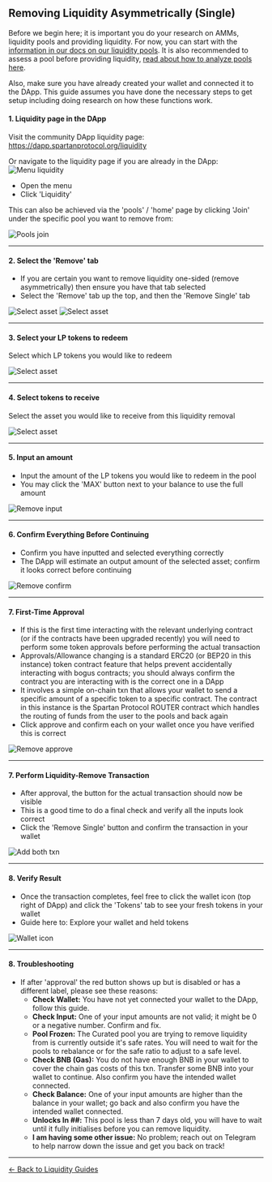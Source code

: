 ## Removing Liquidity Asymmetrically (Single)

Before we begin here; it is important you do your research on AMMs, liquidity pools and providing liquidity. For now, you can start with the [information in our docs on our liquidity pools](/liquidity-pools.md). It is also recommended to assess a pool before providing liquidity, [read about how to analyze pools here](/guides/pools/analyze.md).

Also, make sure you have already created your wallet and connected it to the DApp. This guide assumes you have done the necessary steps to get setup including doing research on how these functions work.

#### 1. Liquidity page in the DApp

Visit the community DApp liquidity page: https://dapp.spartanprotocol.org/liquidity

Or navigate to the liquidity page if you are already in the DApp:  
![Menu liquidity](/../../_media/guides/pools/menu-liquidity.png)

- Open the menu
- Click 'Liquidity'

This can also be achieved via the 'pools' / 'home' page by clicking 'Join' under the specific pool you want to remove from:

![Pools join](/../../_media/guides/pools/pools-join.png)

---

#### 2. Select the 'Remove' tab

- If you are certain you want to remove liquidity one-sided (remove asymmetrically) then ensure you have that tab selected
- Select the 'Remove' tab up the top, and then the 'Remove Single' tab

![Select asset](/../../_media/guides/pools/remboth-tab.png)
![Select asset](/../../_media/guides/pools/removesing-tab.png)

---

#### 3. Select your LP tokens to redeem

Select which LP tokens you would like to redeem

![Select asset](/../../_media/guides/pools/remsingle-asset.png)

---

#### 4. Select tokens to receive

Select the asset you would like to receive from this liquidity removal

![Select asset](/../../_media/guides/pools/remsingle-recasset.png)

---

#### 5. Input an amount

- Input the amount of the LP tokens you would like to redeem in the pool
- You may click the 'MAX' button next to your balance to use the full amount

![Remove input](/../../_media/guides/pools/remsingle-amount.png)

---

#### 6. Confirm Everything Before Continuing

- Confirm you have inputted and selected everything correctly
- The DApp will estimate an output amount of the selected asset; confirm it looks correct before continuing

![Remove confirm](/../../_media/guides/pools/remsingle-confirm.png)

---

#### 7. First-Time Approval

- If this is the first time interacting with the relevant underlying contract (or if the contracts have been upgraded recently) you will need to perform some token approvals before performing the actual transaction
- Approvals/Allowance changing is a standard ERC20 (or BEP20 in this instance) token contract feature that helps prevent accidentally interacting with bogus contracts; you should always confirm the contract you are interacting with is the correct one in a DApp
- It involves a simple on-chain txn that allows your wallet to send a specific amount of a specific token to a specific contract. The contract in this instance is the Spartan Protocol ROUTER contract which handles the routing of funds from the user to the pools and back again
- Click approve and confirm each on your wallet once you have verified this is correct

![Remove approve](/../../_media/guides/pools/remove-approve.png)

---

#### 7. Perform Liquidity-Remove Transaction

- After approval, the button for the actual transaction should now be visible
- This is a good time to do a final check and verify all the inputs look correct
- Click the 'Remove Single' button and confirm the transaction in your wallet

![Add both txn](/../../_media/guides/pools/remsingle-button.png)

---

#### 8. Verify Result

- Once the transaction completes, feel free to click the wallet icon (top right of DApp) and click the 'Tokens' tab to see your fresh tokens in your wallet
- Guide here to: Explore your wallet and held tokens

![Wallet icon](/../../_media/guides/pools/wallet-icon.png)

---

#### 8. Troubleshooting

- If after 'approval' the red button shows up but is disabled or has a different label, please see these reasons:
  - **Check Wallet:** You have not yet connected your wallet to the DApp, follow this guide.
  - **Check Input:** One of your input amounts are not valid; it might be 0 or a negative number. Confirm and fix.
  - **Pool Frozen:** The Curated pool you are trying to remove liquidity from is currently outside it's safe rates. You will need to wait for the pools to rebalance or for the safe ratio to adjust to a safe level.
  - **Check BNB (Gas):** You do not have enough BNB in your wallet to cover the chain gas costs of this txn. Transfer some BNB into your wallet to continue. Also confirm you have the intended wallet connected.
  - **Check Balance:** One of your input amounts are higher than the balance in your wallet; go back and also confirm you have the intended wallet connected.
  - **Unlocks In ##:** This pool is less than 7 days old, you will have to wait until it fully initialises before you can remove liquidity.
  - **I am having some other issue:** No problem; reach out on Telegram to help narrow down the issue and get you back on track!

---

[<- Back to Liquidity Guides](/liquidity-pools?id=guides)
